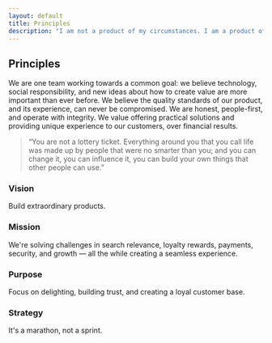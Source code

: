 ```yaml
---
layout: default
title: Principles
description: "I am not a product of my circumstances. I am a product of my decisions."
---
```


## Principles

We are one team working towards a common goal: we believe technology, social responsibility, and new ideas about how to create value are more important than ever before. We believe the quality standards of our product, and its experience, can never be compromised. We are honest, people-first, and operate with integrity.  We value offering practical solutions and providing unique experience to our customers, over financial results.

> “You are not a lottery ticket. Everything around you that you call life was made up by people that were no smarter than you; and you can change it, you can influence it, you can build your own things that other people can use.”

### Vision

Build extraordinary products.

### Mission

We're solving challenges in search relevance, loyalty rewards, payments, security, and growth — all the while creating a seamless experience.

### Purpose

Focus on delighting, building trust, and creating a loyal customer base.

### Strategy

It's a marathon, not a sprint.